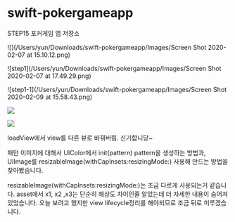 # swift-pokergameapp
STEP15 포커게임 앱 저장소

![](/Users/yun/Downloads/swift-pokergameapp/Images/Screen Shot 2020-02-07 at 15.10.12.png)

![step1](/Users/yun/Downloads/swift-pokergameapp/Images/Screen Shot 2020-02-07 at 17.49.29.png)

![step1-1](/Users/yun/Downloads/swift-pokergameapp/Images/Screen Shot 2020-02-09 at 15.58.43.png)

![](/Users/yun/Downloads/swift-pokergameapp/Images/KakaoTalk_Photo_2020-02-18-20-23-56.jpeg)

![](/Users/yun/Downloads/swift-pokergameapp/Images/KakaoTalk_Photo_2020-02-18-20-24-03.jpeg)









loadView에서 view를 다른 뷰로 바꿔버림. 신기합니당~

패턴 이미지에 대해서 UIColor에서 init(pattern) pattern을 생성하는 방법과, UIImage를 resizableImage(withCapInsets:resizingMode:) 사용해 만드는 방법을 찾아봤습니다.

resizableImage(withCapInsets:resizingMode:)는 조금 다르게 사용되는거 같습니다. asset에서 x1, x2 ,x3는 단순히 해상도 차이인줄 알았는데 더 자세한 내용이 숨어져있었습니다. 오늘 보려고 했지만 view lifecycle정리를 해야되므로 조금 뒤로 미루겠습니다. 



